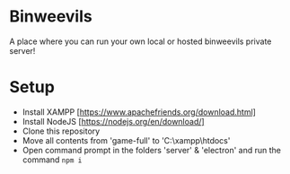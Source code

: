 # Binweevils
A place where you can run your own local or hosted binweevils private server!


# Setup

- Install XAMPP [https://www.apachefriends.org/download.html]
- Install NodeJS [https://nodejs.org/en/download/]
- Clone this repository
- Move all contents from 'game-full' to 'C:\xampp\htdocs'
- Open command prompt in the folders 'server' & 'electron' and run the command `npm i`
